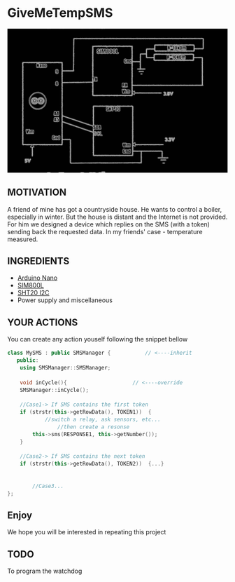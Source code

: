 # GiveMeTempSMS


<img src="Schema.png" width=700/>


## MOTIVATION

A friend of mine has got a countryside house.
He wants to control a boiler, especially in winter.
But the house is distant and the Internet is not provided.
For him we designed a device which replies on the SMS (with a token) 
sending back the requested data. In my friends' case - temperature measured.


## INGREDIENTS

- [Arduino Nano](https://arduino.ua/prod2177-arduino-nano-v3-0-avr-atmega328-p-20au)
- [SIM800L](https://arduino.ua/prod1665-gsm-modyl-na-sim800l)
- [SHT20 I2C](https://arduino.ua/prod4499-modyl-datchika-temperatyri-i-vlajnosti-sht20-i2c)
- Power supply and miscellaneous


## YOUR ACTIONS

You can create any action youself following the snippet bellow
```c++
class MySMS : public SMSManager {           // <----inherit 
   public:
	using SMSManager::SMSManager;

	void inCycle(){                     // <----override
	SMSManager::inCycle();

	//Case1-> If SMS contains the first token   
	if (strstr(this->getRowData(), TOKEN1))  { 
	        //switch a relay, ask sensors, etc...  
                //then create a resonse
		this->sms(RESPONSE1, this->getNumber()); 
	}

	//Case2-> If SMS contains the next token   
	if (strstr(this->getRowData(), TOKEN2))  {...}	
                     
                     
        //Case3...
};

```

## Enjoy
We hope you will be interested in repeating this project

## TODO
To program the watchdog
